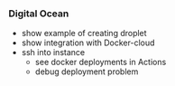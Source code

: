 ### Digital Ocean

- show example of creating droplet
- show integration with Docker-cloud
- ssh into instance
  - see docker deployments in Actions
  - debug deployment problem
